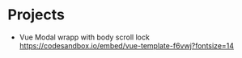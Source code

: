 # Projects
- Vue Modal wrapp with body scroll lock https://codesandbox.io/embed/vue-template-f6vwj?fontsize=14
